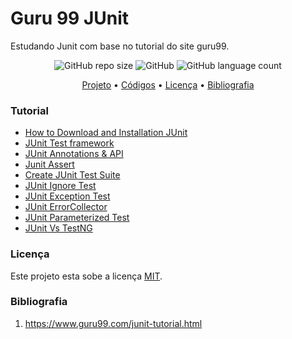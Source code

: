 # Guru 99 JUnit

Estudando Junit com base no tutorial do site guru99.

<p align="center">
	<img alt="GitHub repo size" src="https://img.shields.io/github/repo-size/gpd38/curiosidadeGuru99Junit">
	<img alt="GitHub" src="https://img.shields.io/github/license/gpd38/curiosidadeGuru99Junit">
	<img alt="GitHub language count" src="https://img.shields.io/github/languages/count/gpd38/curiosidadeGuru99Junit">
</p>

<p align="center">
	<a href="#Projeto">Projeto</a> •
	<a href="#Códigos">Códigos</a> •
	<a href="#Licença">Licença</a> •
	<a href="#Bibliografia">Bibliografia</a>
</p>

### Tutorial

- [How to Download and Installation JUnit]()
- [JUnit Test framework]()
- [JUnit Annotations & API]()
- [Junit Assert]()
- [Create JUnit Test Suite]()
- [JUnit Ignore Test]()
- [JUnit Exception Test]()
- [JUnit ErrorCollector]()
- [JUnit Parameterized Test]()
- [JUnit Vs TestNG]()

### Licença

Este projeto esta sobe a licença [MIT](./LICENSE).

### Bibliografia
1. https://www.guru99.com/junit-tutorial.html